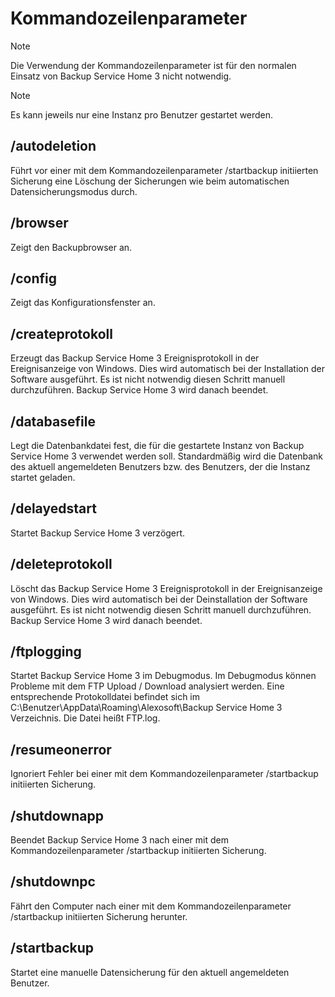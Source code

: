 # Kommandozeilenparameter

> [!NOTE]
> Die Verwendung der Kommandozeilenparameter ist für den normalen Einsatz von Backup Service Home 3 nicht notwendig.

> [!NOTE]
> Es kann jeweils nur eine Instanz pro Benutzer gestartet werden.

## /autodeletion

Führt vor einer mit dem Kommandozeilenparameter /startbackup initiierten Sicherung eine Löschung der Sicherungen wie beim automatischen Datensicherungsmodus durch.

## /browser

Zeigt den Backupbrowser an.

## /config

Zeigt das Konfigurationsfenster an.

## /createprotokoll

Erzeugt das Backup Service Home 3 Ereignisprotokoll in der Ereignisanzeige von Windows. Dies wird automatisch bei der Installation der Software ausgeführt. Es ist nicht notwendig diesen Schritt manuell durchzuführen. Backup Service Home 3 wird danach beendet.

## /databasefile

Legt die Datenbankdatei fest, die für die gestartete Instanz von Backup Service Home 3 verwendet werden soll. Standardmäßig wird die Datenbank des aktuell angemeldeten Benutzers bzw. des Benutzers, der die Instanz startet geladen.

## /delayedstart

Startet Backup Service Home 3 verzögert.

## /deleteprotokoll

Löscht das Backup Service Home 3 Ereignisprotokoll in der Ereignisanzeige von Windows. Dies wird automatisch bei der Deinstallation der Software ausgeführt. Es ist nicht notwendig diesen Schritt manuell durchzuführen. Backup Service Home 3 wird danach beendet.

## /ftplogging

Startet Backup Service Home 3 im Debugmodus. Im Debugmodus können Probleme mit dem FTP Upload / Download analysiert werden. Eine entsprechende Protokolldatei befindet sich im C:\Benutzer\\AppData\Roaming\Alexosoft\Backup Service Home 3 Verzeichnis. Die Datei heißt FTP.log.

## /resumeonerror

Ignoriert Fehler bei einer mit dem Kommandozeilenparameter /startbackup initiierten Sicherung.

## /shutdownapp

Beendet Backup Service Home 3 nach einer mit dem Kommandozeilenparameter /startbackup initiierten Sicherung.

## /shutdownpc

Fährt den Computer nach einer mit dem Kommandozeilenparameter /startbackup initiierten Sicherung herunter.

## /startbackup

Startet eine manuelle Datensicherung für den aktuell angemeldeten Benutzer.
